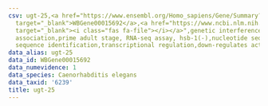 ```yaml
---
csv: ugt-25,<a href="https://www.ensembl.org/Homo_sapiens/Gene/Summary?db=core;g=WBGene00015692"
  target="_blank">WBGene00015692</a>,<a href="https://www.ncbi.nlm.nih.gov/pubmed/30894454"
  target="_blank"><i class="fas fa-file"></i></a>",genetic interference,functional
  association,prime adult stage, RNA-seq assay, hsb-1(-),nucleotide sequence identification,nucleotide
  sequence identification,transcriptional regulation,down-regulates activity
data_alias: ugt-25
data_id: WBGene00015692
data_numevidence: 1
data_species: Caenorhabditis elegans
data_taxid: '6239'
title: ugt-25
---
```

